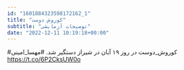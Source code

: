 ```yaml
---
id: "1601884323598172162_1"
title: "کوروش دوست"
subtitle: "توضیحات آزمایشی"
date: "2022-12-11 10:19:18+00:00"
---
```

#کوروش_دوست در روز ۱۹ آبان در شیراز دستگیر شد. 
#مهسا_امینی https://t.co/6P2CksUW0o
